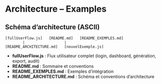 # Architecture – Examples

## Schéma d’architecture (ASCII)
```
[fullUserFlow.js]   [README.md]   [README_EXEMPLES.md]
        |                  |
[README_ARCHITECTURE.md]   [nouvelExemple.js]
```

- **fullUserFlow.js** : Flux utilisateur complet (login, dashboard, génération, export, audit)
- **README.md** : Sommaire et conventions
- **README_EXEMPLES.md** : Exemples d’intégration
- **README_ARCHITECTURE.md** : Schéma et conventions d’architecture
